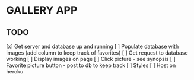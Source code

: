 # GALLERY APP

## TODO 
[x] Get server and database up and running
[ ] Populate database with images (add column to keep track of favorites)
[ ] Get request to database working
[ ] Display images on page
[ ] Click picture - see synopsis
[ ] Favorite picture button - post to db to keep track
[ ] Styles
[ ] Host on heroku